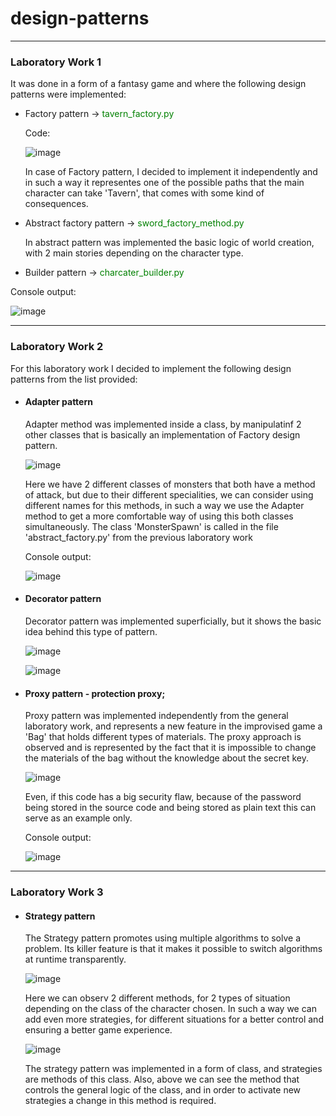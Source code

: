 # design-patterns

-----------------------------------------------------------------------------------------------------------------------------------------------
### Laboratory Work 1

It was done in a form of a fantasy game and where the following design patterns were implemented:

- Factory pattern -> <font color='green'>tavern_factory.py</font>
  
  Code:
  
  ![image](https://user-images.githubusercontent.com/55151032/142234147-9dd4d7ce-7e94-4684-a4f6-63ffe535f383.png)

  In case of Factory pattern, I decided to implement it independently and in such a way it representes one of the 
  possible paths that the main character can take 'Tavern', that comes with some kind of consequences.
  
- Abstract factory pattern -> <font color='green'>sword_factory_method.py</font>

  In abstract pattern was implemented the basic logic of world creation, with 2 main stories depending on the 
  character type.
 
- Builder pattern -> <font color='green'>charcater_builder.py</font>

Console output:

![image](https://user-images.githubusercontent.com/55151032/142233694-96a8e5e4-f527-44e5-a18b-dd15dd19afb0.png)

-----------------------------------------------------------------------------------------------------------------------------------------------
### Laboratory Work 2

For this laboratory work I decided to implement the following design patterns from the list provided:

- #### Adapter pattern
  
  Adapter method was implemented inside a class, by manipulatinf 2 other classes that is basically an
  implementation of Factory design pattern. 
  
  ![image](https://user-images.githubusercontent.com/55151032/142229971-b585b8b9-7a46-46fb-8ebb-d6bca1897921.png)
  
  Here we have 2 different classes of monsters that both have a method of attack, but due to their different
  specialities, we can consider using different names for this methods, in such a way we use the Adapter method
  to get a more comfortable way of using this both classes simultaneously. The class 'MonsterSpawn' is called in
  the file 'abstract_factory.py' from the previous laboratory work
  
  Console output:
  
  ![image](https://user-images.githubusercontent.com/55151032/142233562-1c67c9b9-5d83-4891-9e99-b78dee9fa8d0.png)

- #### Decorator pattern

  Decorator pattern was implemented superficially, but it shows the basic idea behind this type of 
  pattern.
  
  ![image](https://user-images.githubusercontent.com/55151032/142229498-43e68083-3c30-4527-892e-f9be13b78085.png)
  
  ![image](https://user-images.githubusercontent.com/55151032/142229553-8e30fcc9-09a2-4615-84d3-468d77fa1432.png)
  

- #### Proxy pattern - protection proxy;

  Proxy pattern was implemented independently from the general laboratory work, and represents
  a new feature in the improvised game a 'Bag' that holds different types of materials. The proxy 
  approach is observed and is represented by the fact that it is impossible to change the materials
  of the bag without the knowledge about the secret key.
  
  ![image](https://user-images.githubusercontent.com/55151032/142227946-294fb33a-4bec-48c1-b126-038e33838648.png)
  
  Even, if this code has a big security flaw, because of the password being stored in the source code and being
  stored as plain text this can serve as an example only.
  
  Console output:
  
  ![image](https://user-images.githubusercontent.com/55151032/142233208-3f237123-7866-4d64-bd07-50944c8caec4.png)

-----------------------------------------------------------------------------------------------------------------------------------------------
### Laboratory Work 3

- #### Strategy pattern
  
  The Strategy pattern promotes using multiple algorithms to solve a problem. Its killer feature is that it makes it possible to switch algorithms
  at runtime transparently.
  
  ![image](https://user-images.githubusercontent.com/55151032/144117227-c762ab2d-59ee-4201-871a-946b3f219a8a.png)
  
  Here we can observ 2 different methods, for 2 types of situation depending on the class of the character chosen. In such a way we can
  add even more strategies, for different situations for a better control and ensuring a better game experience.
  
  ![image](https://user-images.githubusercontent.com/55151032/144117461-59f9c084-4f4a-453c-8d25-35702dddd7f7.png)
  
  The strategy pattern was implemented in a form of class, and strategies are methods of this class. Also, above we can see the method that controls 
  the general logic of the class, and in order to activate new strategies a change in this method is required.
